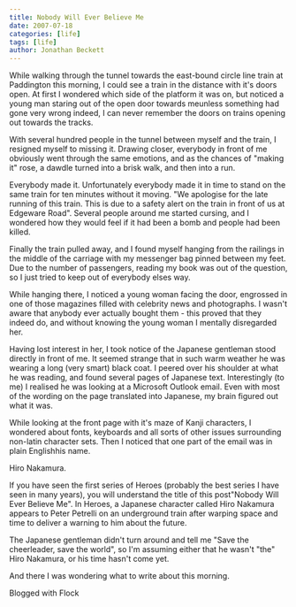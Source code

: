 ```yaml
---
title: Nobody Will Ever Believe Me
date: 2007-07-18
categories: [life]
tags: [life]
author: Jonathan Beckett
---
```


While walking through the tunnel towards the east-bound circle line train at Paddington this morning, I could see a train in the distance with it's doors open. At first I wondered which side of the platform it was on, but noticed a young man staring out of the open door towards meunless something had gone very wrong indeed, I can never remember the doors on trains opening out towards the tracks.

With several hundred people in the tunnel between myself and the train, I resigned myself to missing it. Drawing closer, everybody in front of me obviously went through the same emotions, and as the chances of "making it" rose, a dawdle turned into a brisk walk, and then into a run.

Everybody made it. Unfortunately everybody made it in time to stand on the same train for ten minutes without it moving. "We apologise for the late running of this train. This is due to a safety alert on the train in front of us at Edgeware Road". Several people around me started cursing, and I wondered how they would feel if it had been a bomb and people had been killed.

Finally the train pulled away, and I found myself hanging from the railings in the middle of the carriage with my messenger bag pinned between my feet. Due to the number of passengers, reading my book was out of the question, so I just tried to keep out of everybody elses way.

While hanging there, I noticed a young woman facing the door, engrossed in one of those magazines filled with celebrity news and photographs. I wasn't aware that anybody ever actually bought them - this proved that they indeed do, and without knowing the young woman I mentally disregarded her.

Having lost interest in her, I took notice of the Japanese gentleman stood directly in front of me. It seemed strange that in such warm weather he was wearing a long (very smart) black coat. I peered over his shoulder at what he was reading, and found several pages of Japanese text. Interestingly (to me) I realised he was looking at a Microsoft Outlook email. Even with most of the wording on the page translated into Japanese, my brain figured out what it was.

While looking at the front page with it's maze of Kanji characters, I wondered about fonts, keyboards and all sorts of other issues surrounding non-latin character sets. Then I noticed that one part of the email was in plain Englishhis name.

Hiro Nakamura.

If you have seen the first series of Heroes (probably the best series I have seen in many years), you will understand the title of this post"Nobody Will Ever Believe Me". In Heroes, a Japanese character called Hiro Nakamura appears to Peter Petrelli on an underground train after warping space and time to deliver a warning to him about the future.

The Japanese gentleman didn't turn around and tell me "Save the cheerleader, save the world", so I'm assuming either that he wasn't "the" Hiro Nakamura, or his time hasn't come yet.

And there I was wondering what to write about this morning.

Blogged with Flock
